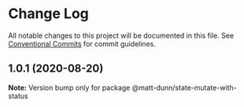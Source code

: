 # Change Log

All notable changes to this project will be documented in this file.
See [Conventional Commits](https://conventionalcommits.org) for commit guidelines.

## 1.0.1 (2020-08-20)

**Note:** Version bump only for package @matt-dunn/state-mutate-with-status
